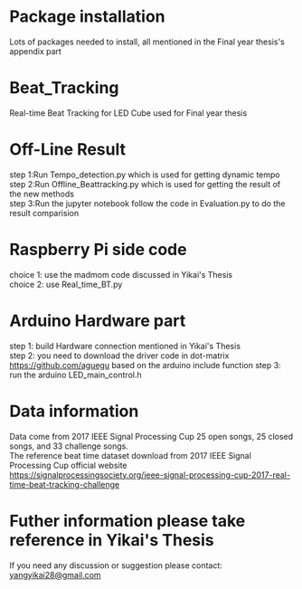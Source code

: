 # Package installation
Lots of packages needed to install, all mentioned in the Final year thesis's appendix part
# Beat_Tracking
Real-time Beat Tracking for LED Cube used for Final year thesis
# Off-Line Result 
step 1:Run Tempo_detection.py which is used for getting dynamic tempo  
step 2:Run Offline_Beattracking.py which is used for getting the result of the new methods  
step 3:Run the jupyter notebook follow the code in Evaluation.py to do the result comparision 
# Raspberry Pi side code
choice 1: use the madmom code discussed in Yikai's Thesis  
choice 2: use Real_time_BT.py
# Arduino Hardware part  
step 1: build Hardware connection mentioned in Yikai's Thesis  
step 2: you need to download the driver code in dot-matrix https://github.com/aguegu based on the arduino include function
step 3: run the arduino LED_main_control.h  
# Data information
Data come from 2017 IEEE Signal Processing Cup 25 open songs, 25 closed songs, and 33 challenge songs.  
The reference beat time dataset download from 2017 IEEE Signal Processing Cup official website  
https://signalprocessingsociety.org/ieee-signal-processing-cup-2017-real-time-beat-tracking-challenge
# Futher information please take reference in Yikai's Thesis 
If you need any discussion or suggestion please contact: yangyikai28@gmail.com

